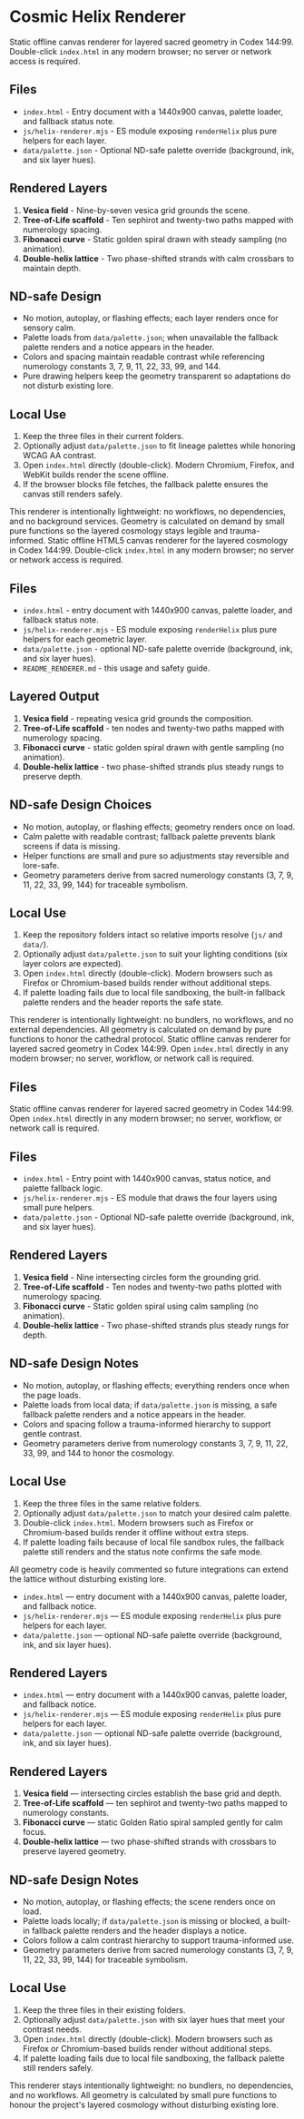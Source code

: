 # Cosmic Helix Renderer

Static offline canvas renderer for layered sacred geometry in Codex 144:99. Double-click `index.html` in any modern browser; no server or network access is required.

## Files
- `index.html` - Entry document with a 1440x900 canvas, palette loader, and fallback status note.
- `js/helix-renderer.mjs` - ES module exposing `renderHelix` plus pure helpers for each layer.
- `data/palette.json` - Optional ND-safe palette override (background, ink, and six layer hues).

## Rendered Layers
1. **Vesica field** - Nine-by-seven vesica grid grounds the scene.
2. **Tree-of-Life scaffold** - Ten sephirot and twenty-two paths mapped with numerology spacing.
3. **Fibonacci curve** - Static golden spiral drawn with steady sampling (no animation).
4. **Double-helix lattice** - Two phase-shifted strands with calm crossbars to maintain depth.

## ND-safe Design
- No motion, autoplay, or flashing effects; each layer renders once for sensory calm.
- Palette loads from `data/palette.json`; when unavailable the fallback palette renders and a notice appears in the header.
- Colors and spacing maintain readable contrast while referencing numerology constants 3, 7, 9, 11, 22, 33, 99, and 144.
- Pure drawing helpers keep the geometry transparent so adaptations do not disturb existing lore.

## Local Use
1. Keep the three files in their current folders.
2. Optionally adjust `data/palette.json` to fit lineage palettes while honoring WCAG AA contrast.
3. Open `index.html` directly (double-click). Modern Chromium, Firefox, and WebKit builds render the scene offline.
4. If the browser blocks file fetches, the fallback palette ensures the canvas still renders safely.

This renderer is intentionally lightweight: no workflows, no dependencies, and no background services. Geometry is calculated on demand by small pure functions so the layered cosmology stays legible and trauma-informed.
Static offline HTML5 canvas renderer for the layered cosmology in Codex 144:99. Double-click `index.html` in any modern browser; no server or network access is required.

## Files
- `index.html` - entry document with 1440x900 canvas, palette loader, and fallback status note.
- `js/helix-renderer.mjs` - ES module exposing `renderHelix` plus pure helpers for each geometric layer.
- `data/palette.json` - optional ND-safe palette override (background, ink, and six layer hues).
- `README_RENDERER.md` - this usage and safety guide.

## Layered Output
1. **Vesica field** - repeating vesica grid grounds the composition.
2. **Tree-of-Life scaffold** - ten nodes and twenty-two paths mapped with numerology spacing.
3. **Fibonacci curve** - static golden spiral drawn with gentle sampling (no animation).
4. **Double-helix lattice** - two phase-shifted strands plus steady rungs to preserve depth.

## ND-safe Design Choices
- No motion, autoplay, or flashing effects; geometry renders once on load.
- Calm palette with readable contrast; fallback palette prevents blank screens if data is missing.
- Helper functions are small and pure so adjustments stay reversible and lore-safe.
- Geometry parameters derive from sacred numerology constants (3, 7, 9, 11, 22, 33, 99, 144) for traceable symbolism.

## Local Use
1. Keep the repository folders intact so relative imports resolve (`js/` and `data/`).
2. Optionally adjust `data/palette.json` to suit your lighting conditions (six layer colors are expected).
3. Open `index.html` directly (double-click). Modern browsers such as Firefox or Chromium-based builds render without additional steps.
4. If palette loading fails due to local file sandboxing, the built-in fallback palette renders and the header reports the safe state.

This renderer is intentionally lightweight: no bundlers, no workflows, and no external dependencies. All geometry is calculated on demand by pure functions to honor the cathedral protocol.
Static offline canvas renderer for layered sacred geometry in Codex 144:99. Open `index.html` directly in any modern browser; no server, workflow, or network call is required.

## Files
Static offline canvas renderer for layered sacred geometry in Codex 144:99. Open `index.html` directly in any modern browser; no server, workflow, or network call is required.

## Files
- `index.html` - Entry point with 1440x900 canvas, status notice, and palette fallback logic.
- `js/helix-renderer.mjs` - ES module that draws the four layers using small pure helpers.
- `data/palette.json` - Optional ND-safe palette override (background, ink, and six layer hues).

## Rendered Layers
1. **Vesica field** - Nine intersecting circles form the grounding grid.
2. **Tree-of-Life scaffold** - Ten nodes and twenty-two paths plotted with numerology spacing.
3. **Fibonacci curve** - Static golden spiral using calm sampling (no animation).
4. **Double-helix lattice** - Two phase-shifted strands plus steady rungs for depth.

## ND-safe Design Notes
- No motion, autoplay, or flashing effects; everything renders once when the page loads.
- Palette loads from local data; if `data/palette.json` is missing, a safe fallback palette renders and a notice appears in the header.
- Colors and spacing follow a trauma-informed hierarchy to support gentle contrast.
- Geometry parameters derive from numerology constants 3, 7, 9, 11, 22, 33, 99, and 144 to honor the cosmology.

## Local Use
1. Keep the three files in the same relative folders.
2. Optionally adjust `data/palette.json` to match your desired calm palette.
3. Double-click `index.html`. Modern browsers such as Firefox or Chromium-based builds render it offline without extra steps.
4. If palette loading fails because of local file sandbox rules, the fallback palette still renders and the status note confirms the safe mode.

All geometry code is heavily commented so future integrations can extend the lattice without disturbing existing lore.
- `index.html` — entry document with a 1440x900 canvas, palette loader, and fallback notice.
- `js/helix-renderer.mjs` — ES module exposing `renderHelix` plus pure helpers for each layer.
- `data/palette.json` — optional ND-safe palette override (background, ink, and six layer hues).

## Rendered Layers
- `index.html` — entry document with a 1440x900 canvas, palette loader, and fallback notice.
- `js/helix-renderer.mjs` — ES module exposing `renderHelix` plus pure helpers for each layer.
- `data/palette.json` — optional ND-safe palette override (background, ink, and six layer hues).

## Rendered Layers
1. **Vesica field** — intersecting circles establish the base grid and depth.
2. **Tree-of-Life scaffold** — ten sephirot and twenty-two paths mapped to numerology constants.
3. **Fibonacci curve** — static Golden Ratio spiral sampled gently for calm focus.
4. **Double-helix lattice** — two phase-shifted strands with crossbars to preserve layered geometry.

## ND-safe Design Notes
- No motion, autoplay, or flashing effects; the scene renders once on load.
- Palette loads locally; if `data/palette.json` is missing or blocked, a built-in fallback palette renders and the header displays a notice.
- Colors follow a calm contrast hierarchy to support trauma-informed use.
- Geometry parameters derive from sacred numerology constants (3, 7, 9, 11, 22, 33, 99, 144) for traceable symbolism.

## Local Use
1. Keep the three files in their existing folders.
2. Optionally adjust `data/palette.json` with six layer hues that meet your contrast needs.
3. Open `index.html` directly (double-click). Modern browsers such as Firefox or Chromium-based builds render without additional steps.
4. If palette loading fails due to local file sandboxing, the fallback palette still renders safely.

This renderer stays intentionally lightweight: no bundlers, no dependencies, and no workflows. All geometry is calculated by small pure functions to honour the project's layered cosmology without disturbing existing lore.
